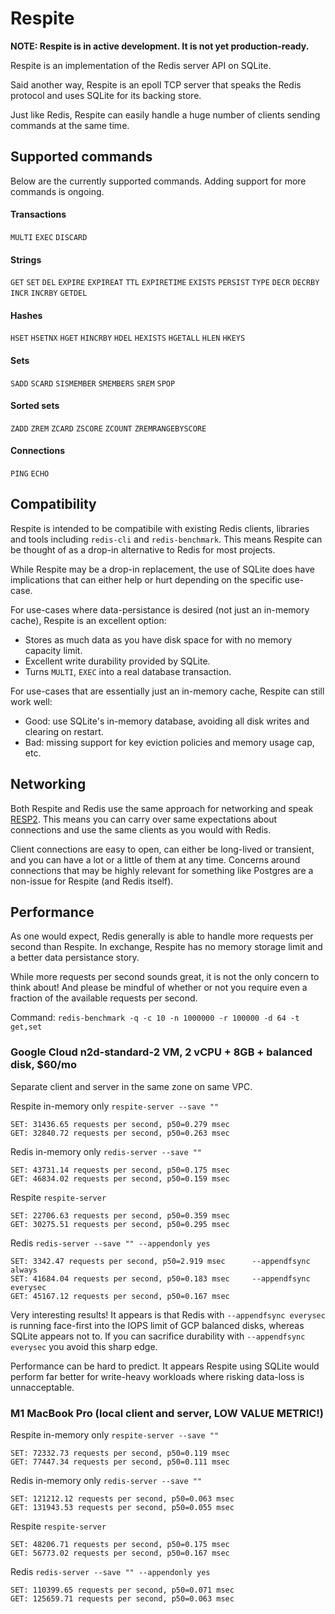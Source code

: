 # Respite

**NOTE: Respite is in active development. It is not yet production-ready.**

Respite is an implementation of the Redis server API on SQLite.

Said another way, Respite is an epoll TCP server that speaks the Redis protocol and uses SQLite for its backing store.

Just like Redis, Respite can easily handle a huge number of clients sending commands at the same time.

## Supported commands

Below are the currently supported commands. Adding support for more commands is ongoing.

#### Transactions

`MULTI`
`EXEC`
`DISCARD`

#### Strings

`GET`
`SET`
`DEL`
`EXPIRE`
`EXPIREAT`
`TTL`
`EXPIRETIME`
`EXISTS`
`PERSIST`
`TYPE`
`DECR`
`DECRBY`
`INCR`
`INCRBY`
`GETDEL`

#### Hashes

`HSET`
`HSETNX`
`HGET`
`HINCRBY`
`HDEL`
`HEXISTS`
`HGETALL`
`HLEN`
`HKEYS`

#### Sets

`SADD`
`SCARD`
`SISMEMBER`
`SMEMBERS`
`SREM`
`SPOP`

#### Sorted sets

`ZADD`
`ZREM`
`ZCARD`
`ZSCORE`
`ZCOUNT`
`ZREMRANGEBYSCORE`

#### Connections

`PING`
`ECHO`

## Compatibility

Respite is intended to be compatibile with existing Redis clients, libraries and tools including `redis-cli` and `redis-benchmark`. This means Respite can be thought of as a drop-in alternative to Redis for most projects.

While Respite may be a drop-in replacement, the use of SQLite does have implications that can either help or hurt depending on the specific use-case.

For use-cases where data-persistance is desired (not just an in-memory cache), Respite is an excellent option:
* Stores as much data as you have disk space for with no memory capacity limit.
* Excellent write durability provided by SQLite.
* Turns `MULTI`, `EXEC` into a real database transaction.

For use-cases that are essentially just an in-memory cache, Respite can still work well:
* Good: use SQLite's in-memory database, avoiding all disk writes and clearing on restart.
* Bad: missing support for key eviction policies and memory usage cap, etc.

## Networking

Both Respite and Redis use the same approach for networking and speak [RESP2](https://redis.io/docs/latest/develop/reference/protocol-spec/). This means you can carry over same expectations about connections and use the same clients as you would with Redis.

Client connections are easy to open, can either be long-lived or transient, and you can have a lot or a little of them at any time. Concerns around connections that may be highly relevant for something like Postgres are a non-issue for Respite (and Redis itself).

## Performance

As one would expect, Redis generally is able to handle more requests per second than Respite. In exchange, Respite has no memory storage limit and a better data persistance story.

While more requests per second sounds great, it is not the only concern to think about! And please be mindful of whether or not you require even a fraction of the available requests per second.

Command: `redis-benchmark -q -c 10 -n 1000000 -r 100000 -d 64 -t get,set`

### Google Cloud n2d-standard-2 VM, 2 vCPU + 8GB + balanced disk, $60/mo

Separate client and server in the same zone on same VPC.

Respite in-memory only `respite-server --save ""`

```
SET: 31436.65 requests per second, p50=0.279 msec
GET: 32840.72 requests per second, p50=0.263 msec
```

Redis in-memory only `redis-server --save ""`

```
SET: 43731.14 requests per second, p50=0.175 msec
GET: 46834.02 requests per second, p50=0.159 msec
```

Respite `respite-server`

```
SET: 22706.63 requests per second, p50=0.359 msec
GET: 30275.51 requests per second, p50=0.295 msec
```

Redis `redis-server --save "" --appendonly yes`

```
SET: 3342.47 requests per second, p50=2.919 msec      --appendfsync always
SET: 41684.04 requests per second, p50=0.183 msec     --appendfsync everysec
GET: 45167.12 requests per second, p50=0.167 msec
```

Very interesting results! It appears is that Redis with `--appendfsync everysec` is running face-first into the IOPS limit of GCP balanced disks, whereas SQLite appears not to. If you can sacrifice durability with `--appendfsync everysec` you avoid this sharp edge.

Performance can be hard to predict. It appears Respite using SQLite would perform far better for write-heavy workloads where risking data-loss is unnacceptable.

### M1 MacBook Pro (local client and server, LOW VALUE METRIC!)

Respite in-memory only `respite-server --save ""`

```
SET: 72332.73 requests per second, p50=0.119 msec
GET: 77447.34 requests per second, p50=0.111 msec
```

Redis in-memory only `redis-server --save ""`

```
SET: 121212.12 requests per second, p50=0.063 msec
GET: 131943.53 requests per second, p50=0.055 msec
```

Respite `respite-server`

```
SET: 48206.71 requests per second, p50=0.175 msec
GET: 56773.02 requests per second, p50=0.167 msec
```

Redis `redis-server --save "" --appendonly yes`

```
SET: 110399.65 requests per second, p50=0.071 msec
GET: 125659.71 requests per second, p50=0.063 msec
```
